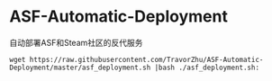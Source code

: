 # ASF-Automatic-Deployment
自动部署ASF和Steam社区的反代服务

` wget https://raw.githubusercontent.com/TravorZhu/ASF-Automatic-Deployment/master/asf_deployment.sh |bash ./asf_deployment.sh: `
